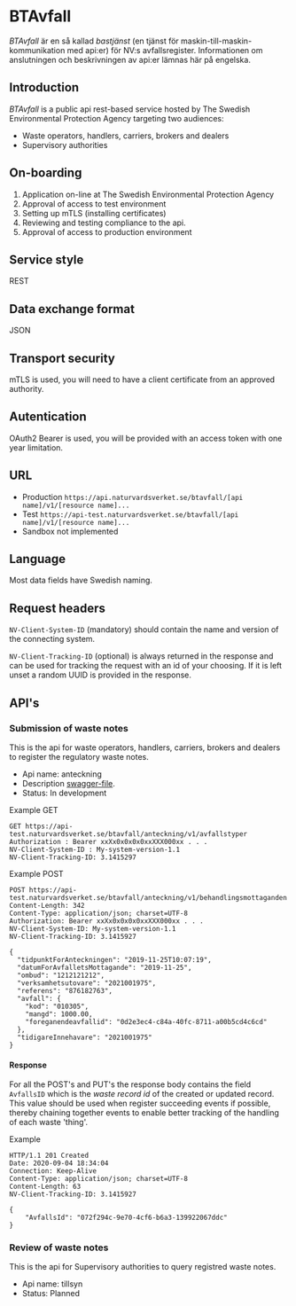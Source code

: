 # BTAvfall
<i>BTAvfall</i> är en så kallad <i>bastjänst</i> (en tjänst för maskin-till-maskin-kommunikation med api:er) för NV:s avfallsregister.
Informationen om anslutningen och beskrivningen av api:er lämnas här på engelska.

## Introduction
<i>BTAvfall</i> is a public api rest-based service hosted by The Swedish Environmental Protection Agency targeting two audiences:
<ul><li>Waste operators, handlers, carriers, brokers and dealers</li>
<li>Supervisory authorities</li></ul>

## On-boarding
<ol>
  <li>Application on-line at The Swedish Environmental Protection Agency</li>
  <li>Approval of access to test environment</li>
  <li>Setting up mTLS (installing certificates)
  <li>Reviewing and testing compliance to the api.</li>
  <li>Approval of access to production environment</li>
</ol>
                                           
## Service style
REST

## Data exchange format
JSON

## Transport security
mTLS is used, you will need to have a client certificate from an approved authority.

## Autentication
OAuth2 Bearer is used, you will be provided with an access token with one year limitation.

## URL
* Production `https://api.naturvardsverket.se/btavfall/[api name]/v1/[resource name]...`
* Test `https://api-test.naturvardsverket.se/btavfall/[api name]/v1/[resource name]...`
* Sandbox not implemented

## Language
Most data fields have Swedish naming.

## Request headers
`NV-Client-System-ID` (mandatory) should contain the name and version of the connecting system.

`NV-Client-Tracking-ID` (optional) is always returned in the response and can be used for tracking the request with an id of your choosing. If it is left unset a random UUID is provided in the response.

## API's
### Submission of waste notes
This is the api for waste operators, handlers, carriers, brokers and dealers
to register the regulatory waste notes. 

* Api name: anteckning
* Description [swagger-file](anteckning-v1-swagger.json).
* Status: In development

Example GET
```
GET https://api-test.naturvardsverket.se/btavfall/anteckning/v1/avfallstyper
Authorization : Bearer xxXx0x0x0x0xxXXX000xx . . .
NV-Client-System-ID : My-system-version-1.1
NV-Client-Tracking-ID: 3.1415297
```

Example POST
```
POST https://api-test.naturvardsverket.se/btavfall/anteckning/v1/behandlingsmottaganden
Content-Length: 342
Content-Type: application/json; charset=UTF-8
Authorization: Bearer xxXx0x0x0x0xxXXX000xx . . .
NV-Client-System-ID: My-system-version-1.1
NV-Client-Tracking-ID: 3.1415927 

{
  "tidpunktForAnteckningen": "2019-11-25T10:07:19",
  "datumForAvfalletsMottagande": "2019-11-25",
  "ombud": "1212121212",
  "verksamhetsutovare": "2021001975",
  "referens": "876182763",
  "avfall": {
    "kod": "010305",
    "mangd": 1000.00,
    "foreganendeavfallid": "0d2e3ec4-c84a-40fc-8711-a00b5cd4c6cd"
  },
  "tidigareInnehavare": "2021001975"
}
```

#### Response
For all the POST's and PUT's the response body contains the field `AvfallsID` which is the _waste record id_ of the created or updated record. This value should be used when register succeeding events if possible, thereby chaining together events to enable better tracking of the handling of each waste 'thing'.

Example
```
HTTP/1.1 201 Created
Date: 2020-09-04 18:34:04
Connection: Keep-Alive
Content-Type: application/json; charset=UTF-8
Content-Length: 63
NV-Client-Tracking-ID: 3.1415927 

{
    "AvfallsId": "072f294c-9e70-4cf6-b6a3-139922067ddc"
}
```

### Review of waste notes
This is the api for Supervisory authorities to query registred waste notes. 

* Api name: tillsyn
* Status: Planned

